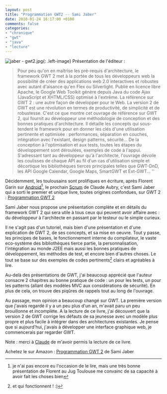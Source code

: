 ```yaml
---
layout: post
title: "Programmation GWT2 -- Sami Jaber"
date: 2010-01-24 16:17:00 +0100
comments: false
categories: 
- "chronique"
- "gwt"
- "java"
- "lecture"
---
```

![jaber - gwt2.jpg](https://blog.crafting-labs.fr/images/couverture/.jaber_-_gwt2_s.jpg){: .left-image}
 Présentation de l'éditeur : 
>Pour peu qu'on en maîtrise les pré-requis d'architecture, le framework GWT 2 met à la portée de tous les développeurs web la possibilité de créer des applications web 2.0 interactives et robustes avec autant d'aisance qu'en Flex ou Silverlight. Publié en licence libre Apache, le Google Web Toolkit génère depuis Java du code Ajax (JavaScript et XHTML/CSS) optimisé à l'extrême. La référence sur GWT 2 : une autre façon de développer pour le Web. La version 2 de GWT est une révolution en termes de productivité, de simplicité et de robustesse. C'est ce que montre cet ouvrage de référence sur GWT 2, qui fournit au développeur une méthodologie de conception et des bonnes pratiques d'architecture. Il détaille les concepts qui sous-tendent le framework pour en donner les clés d'une utilisation pertinente et optimisée : performances, séparation en couches, intégration avec l'existant, design patterns, sécurité... De la conception à l'optimisation et aux tests, toutes les étapes du développement sont déroulées, exemples de code à l'appui. S'adressant tant au développeur qu'à l'architecte, l'ouvrage dévoile les coulisses de chaque API au fil d'un cas d'utilisation simple et décortique les bibliothèques tierces principales telles que GWT-DnD, les API Google Calendar, Google Maps, SmartGWT et Ext-GWT... ''


Décidemment, les toulousains sont prolifiques en écriture, après Florent Garin sur [Android](http://www.amazon.fr/gp/product/2100531816?ie=UTF8&tag=monbloamoique-21&linkCode=as2&camp=1642&creative=19458&creativeASIN=2100531816)[^1], le prochain [Scrum](http://www.amazon.fr/gp/product/2100540181?ie=UTF8&tag=monbloamoique-21&linkCode=as2&camp=1642&creative=19458&creativeASIN=2100540181) de Claude Aubry, c'est Sami Jaber qui a sorti le premier et unique livre, toutes origines confondues, sur GWT 2 : [Programmation GWT 2](http://www.amazon.fr/gp/product/2212125690?ie=UTF8&tag=monbloamoique-21&linkCode=as2&camp=1642&creative=19458&creativeASIN=2212125690)

Sami Jaber nous propose une présentation complète et en détails du framework GWT 2 qui sera utile à tous ceux qui peuvent avoir affaire avec : du développeur à l'architecte en passant par le testeur ou le simple curieux.

Il ne s'agit pas d'un tutoriel, mais bien d'une présentation et d'une explication de GWT 2, de ses concepts, et sa mise en oeuvre. Tout y passe, les principes de bases, le fonctionnement interne du compilateur, le vaste eco-système des bibliothèques tierce partie, la personnalisation, l'intégration au monde J2EE mais aussi les bonnes pratiques de développement, les méthodes de test, et encore bien d'autres choses.
Le tout se base sur des exemples de codes pertinents[^2] clairs et agréables à lire. 

Au-delà des présentations de GWT, j'ai beaucoup apprécié que l'auteur consacre 2 chapitres au bonne pratique de code : un pour les tests, un pour les patterns (allant des modèles MVC aux considérations de sécurité). En plus de cela, on trouve des piqûres de rappels tout au long de l'ouvrage.

Au passage, mon opinion a beaucoup changé sur GWT. La première version que j'avais regardé il y a un peu plus d'un an, m'avait paru un peu brouillonne et incomplète. A la lecture de ce livre, j'ai découvert que la version 2 de GWT corrige les défauts de sa jeunesse avec un modèle plus propre et plus facile à intégrer dans des architectures existantes. Je pense que si aujourd'hui, j'avais à développer une interface graphique web, je commencerais par regarder GWT.




Note : merci à [Claude](http://www.aubryconseil.org) de m'avoir permis la lecture de ce livre.



 
Achetez le sur Amazon : [Programmation GWT 2](http://www.amazon.fr/gp/product/2212125690?ie=UTF8&tag=monbloamoique-21&linkCode=as2&camp=1642&creative=19458&creativeASIN) de Sami Jaber


[^1]: je n'ai pas encore eu l'occasion de le lire, mais une très bonne présentation de Florent au Jug Toulouse me convainc de sa capacité à avoir fait les choses bien
[^2]: et qui fonctionnent ! :)
